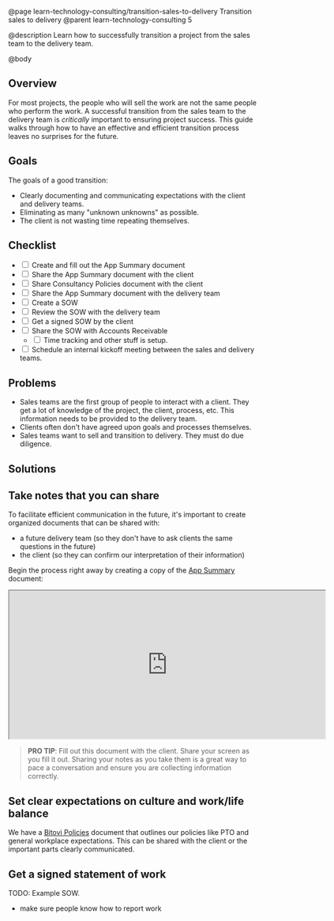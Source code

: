 @page learn-technology-consulting/transition-sales-to-delivery Transition sales to delivery
@parent learn-technology-consulting 5

@description Learn how to successfully transition a project from the sales team to
the delivery team.

@body

## Overview

For most projects, the people who will sell the work are not the same people
who perform the work. A successful transition from the sales team to the delivery team
is _critically_ important to ensuring project success. This guide walks through
how to have an effective and efficient transition process leaves no surprises for the future.

## Goals

The goals of a good transition:

- Clearly documenting and communicating expectations with the client and delivery teams.
- Eliminating as many "unknown unknowns" as possible.
- The client is not wasting time repeating themselves.

## Checklist


<form>

- <input type="checkbox"/> Create and fill out the App Summary document
- <input type="checkbox"/> Share the App Summary document with the client
- <input type="checkbox"/> Share Consultancy Policies document with the client
- <input type="checkbox"/> Share the App Summary document with the delivery team
- <input type="checkbox"/> Create a SOW
- <input type="checkbox"/> Review the SOW with the delivery team
- <input type="checkbox"/> Get a signed SOW by the client
- <input type="checkbox"/> Share the SOW with Accounts Receivable
  - <input type="checkbox"/> Time tracking and other stuff is setup.
- <input type="checkbox"/> Schedule an internal kickoff meeting between
      the sales and delivery teams.  


</form>

## Problems

- Sales teams are the first group of people to interact with a client. They get
  a lot of knowledge of the project, the client, process, etc. This information
  needs to be provided to the delivery team.
- Clients often don't have agreed upon goals and processes themselves.
- Sales teams want to sell and transition to delivery. They must do
  due diligence.


## Solutions


## Take notes that you can share

To facilitate efficient communication in the future, it's important
to create organized documents that can be shared with:

- a future delivery team (so they don't have to ask clients the
  same questions in the future)
- the client (so they can confirm our interpretation of their information)

Begin the process right away by creating a copy of the [App Summary](https://docs.google.com/document/d/e/2PACX-1vQ0LyoeWCDYaMsYUQARQ-QyqUPpReVDPUIqQ56uy9S3Hw52v2DBl_PRHgwSEtt4UYVjykT3wxWX8Znw/pub) document:

<iframe src="https://docs.google.com/document/d/e/2PACX-1vQ0LyoeWCDYaMsYUQARQ-QyqUPpReVDPUIqQ56uy9S3Hw52v2DBl_PRHgwSEtt4UYVjykT3wxWX8Znw/pub?embedded=true" style="width: 640px; height: 300px"></iframe>


> __PRO TIP__: Fill out this document with the client. Share
> your screen as you fill it out. Sharing your notes as you take
> them is a great way to pace a conversation and ensure
> you are collecting information correctly.

## Set clear expectations on culture and work/life balance

We have a [Bitovi Policies](https://docs.google.com/document/d/e/2PACX-1vSUcxXideVUG8AgA-Zsmx9sA2knaawPyDENds4orhD98xrFBoexDwHo0yCiYYdTcJ5dOqpM51_qg9gV/pub) document that outlines our policies like PTO and general workplace expectations. This can be shared with the client or the important parts clearly communicated.


## Get a signed statement of work

TODO: Example SOW.

- make sure people know how to report work
